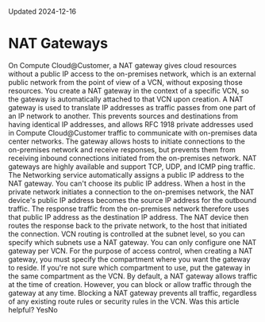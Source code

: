 Updated 2024-12-16
# NAT Gateways
On Compute Cloud@Customer, a NAT gateway gives cloud resources without a public IP access to the on-premises network, which is an external public network from the point of view of a VCN, without exposing those resources. You create a NAT gateway in the context of a specific VCN, so the gateway is automatically attached to that VCN upon creation.
A NAT gateway is used to translate IP addresses as traffic passes from one part of an IP network to another. This prevents sources and destinations from having identical IP addresses, and allows RFC 1918 private addresses used in Compute Cloud@Customer traffic to communicate with on-premises data center networks. 
The gateway allows hosts to initiate connections to the on-premises network and receive responses, but prevents them from receiving inbound connections initiated from the on-premises network. NAT gateways are highly available and support TCP, UDP, and ICMP ping traffic. The Networking service automatically assigns a public IP address to the NAT gateway. You can't choose its public IP address.
When a host in the private network initiates a connection to the on-premises network, the NAT device's public IP address becomes the source IP address for the outbound traffic. The response traffic from the on-premises network therefore uses that public IP address as the destination IP address. The NAT device then routes the response back to the private network, to the host that initiated the connection.
VCN routing is controlled at the subnet level, so you can specify which subnets use a NAT gateway. You can only configure one NAT gateway per VCN.
For the purpose of access control, when creating a NAT gateway, you must specify the compartment where you want the gateway to reside. If you're not sure which compartment to use, put the gateway in the same compartment as the VCN.
By default, a NAT gateway allows traffic at the time of creation. However, you can block or allow traffic through the gateway at any time. Blocking a NAT gateway prevents all traffic, regardless of any existing route rules or security rules in the VCN.
Was this article helpful?
YesNo


